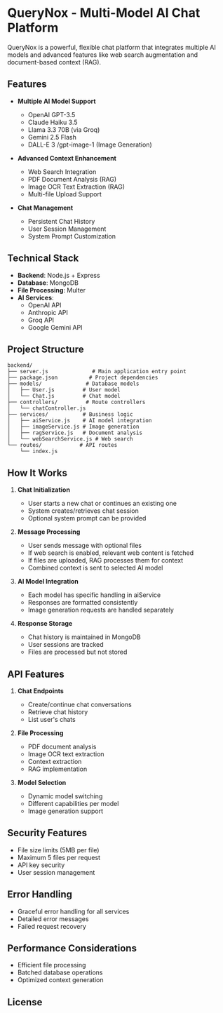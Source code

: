 # QueryNox - Multi-Model AI Chat Platform

QueryNox is a powerful, flexible chat platform that integrates multiple AI models and advanced features like web search augmentation and document-based context (RAG).

## Features

- **Multiple AI Model Support**
  - OpenAI GPT-3.5
  - Claude Haiku 3.5
  - Llama 3.3 70B (via Groq)
  - Gemini 2.5 Flash
  - DALL-E 3 /gpt-image-1 (Image Generation)

- **Advanced Context Enhancement**
  - Web Search Integration
  - PDF Document Analysis (RAG)
  - Image OCR Text Extraction (RAG)
  - Multi-file Upload Support

- **Chat Management**
  - Persistent Chat History
  - User Session Management
  - System Prompt Customization

## Technical Stack

- **Backend**: Node.js + Express
- **Database**: MongoDB
- **File Processing**: Multer
- **AI Services**:
  - OpenAI API
  - Anthropic API
  - Groq API
  - Google Gemini API

## Project Structure

```
backend/
├── server.js              # Main application entry point
├── package.json          # Project dependencies
├── models/              # Database models
│   ├── User.js         # User model
│   └── Chat.js         # Chat model
├── controllers/         # Route controllers
│   └── chatController.js
├── services/           # Business logic
│   ├── aiService.js    # AI model integration
│   ├── imageService.js # Image generation
│   ├── ragService.js   # Document analysis
│   └── webSearchService.js # Web search
└── routes/            # API routes
    └── index.js
```

## How It Works

1. **Chat Initialization**
   - User starts a new chat or continues an existing one
   - System creates/retrieves chat session
   - Optional system prompt can be provided

2. **Message Processing**
   - User sends message with optional files
   - If web search is enabled, relevant web content is fetched
   - If files are uploaded, RAG processes them for context
   - Combined context is sent to selected AI model

3. **AI Model Integration**
   - Each model has specific handling in aiService
   - Responses are formatted consistently
   - Image generation requests are handled separately

4. **Response Storage**
   - Chat history is maintained in MongoDB
   - User sessions are tracked
   - Files are processed but not stored

## API Features

1. **Chat Endpoints**
   - Create/continue chat conversations
   - Retrieve chat history
   - List user's chats

2. **File Processing**
   - PDF document analysis
   - Image OCR text extraction
   - Context extraction
   - RAG implementation

3. **Model Selection**
   - Dynamic model switching
   - Different capabilities per model
   - Image generation support

## Security Features

- File size limits (5MB per file)
- Maximum 5 files per request
- API key security
- User session management

## Error Handling

- Graceful error handling for all services
- Detailed error messages
- Failed request recovery

## Performance Considerations

- Efficient file processing
- Batched database operations
- Optimized context generation

## License
